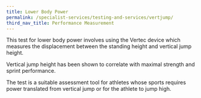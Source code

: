 ```yaml
---
title: Lower Body Power
permalink: /specialist-services/testing-and-services/vertjump/
third_nav_title: Performance Measurement
---
```


This test for lower body power involves using the Vertec device which measures the displacement between the standing height and vertical jump height.  

Vertical jump height has been shown to correlate with maximal strength and sprint performance.

The test is a suitable assessment tool for athletes whose sports requires power translated from vertical jump or for the athlete to jump high.
